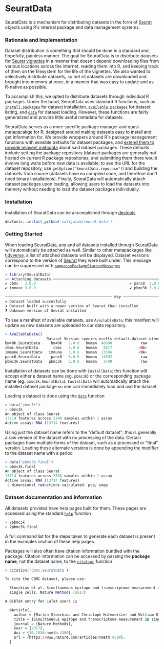 # SeuratData

SeuratData is a mechanism for distributing datasets in the form of [Seurat](https://satijalab.org/seurat) objects using R's internal package and data management systems.

### Rationale and Implementation

Dataset distribution is something that should be done in a standard and, hopefully, painless manner. The goal for SeuratData is to distribute datasets for [Seurat](https://satijalab.org/seurat/get_started.html) [vignettes](https://satijalab.org/seurat/frv.html) in a manner that doesn't depend downloading files from various locations across the internet, reading them into R, and keeping track of them on the filesystem for the life of the vignettes. We also wanted to selectively distribute datasets, so not all datasets are downloaded and brought into memory at once, in a manner that was easy to update and as R-native as possible.

To accomplish this, we opted to distribute datasets through individual R packages. Under the hood, SeuratData uses standard R functions, such as [`install.packages`](https://stat.ethz.ch/R-manual/R-devel/library/utils/html/install.packages.html) for dataset installation, [`available.packages`](https://stat.ethz.ch/R-manual/R-devel/library/utils/html/available.packages.html) for dataset listing, and [`data`](https://stat.ethz.ch/R-manual/R-devel/library/utils/html/data.html) for dataset loading. However, these functions are fairly generalized and provide little useful metadata for datasets.

SeuratData serves as a more specific package manager and quasi-metapacakge for R, designed around making datasets easy to install and get information for. We provide wrappers around R's package management functions with sensible defaults for dataset packages, and [extend them to provide relavent metadata](https://github.com/satijalab/seurat-data/#getting-started) about said dataset packages. These defaults include setting the package repository (dataset packages are generally not hosted on current R package repositories, and submitting them there would involve long waits before new data is available; to see the URL for the dataset repository, use `getOption("SeuratData.repo.use")`) and building the datasets from source (datasets have no compiled code, and therefore don't need binary installations). Finally, SeuratData will automatically attach dataset packages upon loading, allowing users to load the datasets into memory without needing to load the dataset packages individually.

### Installation

Installation of SeuratData can be accomplished through [devtools](https://cran.r-project.org/package=devtools)

```R
devtools::install_github('satijalab/seurat-data')
```

### Getting Started

When loading SeuratData, any and all datasets installed through SeuratData will automatically be attached as well. Similar to other metapackages like [tidyverse](https://cran.r-project.org/package=tidyverse), a list of attached datasets will be displayed. Dataset versions correspond to the version of [Seurat](https://satijalab.org/seurat/) they were built under. This message can be suppressed with [`suppressPackageStartupMessages`](https://stat.ethz.ch/R-manual/R-devel/library/base/html/message.html)

```R
> library(SeuratData)
── Attaching datasets ──────────────────────────────────────────────────────────── SeuratData v0.1.0 ──
✔ cbmc   3.0.0                                           ✔ panc8  3.0.0
✔ immune 3.0.0                                           ✔ pbmc3k 3.0.0

───────────────────────────────────────────────── Key ──────────────────────────────────────────────────
✔ Dataset loaded succesfully
❯ Dataset built with a newer version of Seurat than installed
❓ Unknown version of Seurat installed

```

To see a manifest of available datasets, use `AvailableData`; this manifest will update as new datasets are uploaded to our data repository.

```R
> AvailableData()
                   Dataset Version species ncells default.dataset other.datasets Installed InstalledVersion
bm40k.SeuratData     bm40k   3.0.0   human  40000             raw           <NA>     FALSE             <NA>
cbmc.SeuratData       cbmc   3.0.0   human   8617            <NA>           <NA>      TRUE            3.0.0
immune.SeuratData   immune   3.0.0   human  13096            <NA>           <NA>      TRUE            3.0.0
panc8.SeuratData     panc8   3.0.0   human  14892             raw           <NA>      TRUE            3.0.0
pbmc3k.SeuratData   pbmc3k   3.0.0   human   2700             raw          final      TRUE            3.0.0
```

Installation of datasets can be done with `InstallData`; this function will accept either a dataset name (eg. `pbmc3k`) or the corresponding package name (eg. `pbmc3k.SeuratData`). `InstallData` will automatically attach the installed dataset package so one can immediately load and use the dataset.

Loading a dataset is done using the [`data`](https://stat.ethz.ch/R-manual/R-devel/library/utils/html/data.html) function

```R
> data("pbmc3k")
> pbmc3k
An object of class Seurat 
13714 features across 2700 samples within 1 assay 
Active assay: RNA (13714 features)
```

Using just the dataset name refers to the "default dataset"; this is generally a raw version of the dataset with no processing of the data. Certain packages have multiple forms of the dataset, such as a processed or "final" version. Loading these alternate versions is done by appending the modifier to the dataset name with a period

```R
> data("pbmc3k.final")
> pbmc3k.final
An object of class Seurat 
13714 features across 2638 samples within 1 assay 
Active assay: RNA (13714 features)
 2 dimensional reductions calculated: pca, umap
```

### Dataset documentation and information

All datasets provided have help pages built for them. These pages are accessed using the standard [`help`](https://stat.ethz.ch/R-manual/R-devel/library/utils/html/help.html) function

```R
> ?pbmc3k
> ?pbmc3k.final
```

A full command list for the steps taken to generate each dataset is present in the examples section of these help pages.

Packages will also often have citation information bundled with the package. Citation information can be accessed by passing the **package name**, not the dataset name, to the [`citation`](https://stat.ethz.ch/R-manual/R-devel/library/utils/html/citation.html) function

```R
> citation('cbmc.SeuratData')

To cite the CBMC dataset, please use:

  Stoeckius et al. Simultaneous epitope and transcriptome measurement in
  single cells. Nature Methods (2017)

A BibTeX entry for LaTeX users is

  @Article{,
    author = {Marlon Stoeckius and Christoph Hafemeister and William Stephenson and Brian Houck-Loomis and Pratip K Chattopadhyay and Harold Swerdlow and Rahul Satija and Peter Smibert},
    title = {Simultaneous epitope and transcriptome measurement in single cells},
    journal = {Nature Methods},
    year = {2017},
    doi = {10.1038/nmeth.4380},
    url = {https://www.nature.com/articles/nmeth.4380},
  }
```

